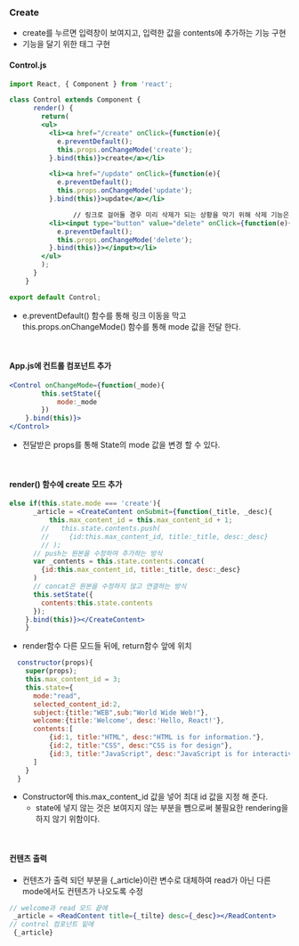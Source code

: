 ### Create

- create를 누르면 입력창이 보여지고, 입력한 값을 contents에 추가하는 기능 구현
- 기능을 달기 위한 태그 구현

#### Control.js

```jsx
import React, { Component } from 'react';

class Control extends Component {
      render() {
        return(
        <ul>
          <li><a href="/create" onClick={function(e){
            e.preventDefault();
            this.props.onChangeMode('create');
          }.bind(this)}>create</a></li>

          <li><a href="/update" onClick={function(e){
            e.preventDefault();
            this.props.onChangeMode('update');
          }.bind(this)}>update</a></li>

                // 링크로 걸어둘 경우 미리 삭제가 되는 상황을 막기 위해 삭제 기능은 버튼으로 구현
          <li><input type="button" value="delete" onClick={function(e){
            e.preventDefault();
            this.props.onChangeMode('delete');
          }.bind(this)}></input></li>
        </ul>
        );
      }
    }

export default Control;
```

- e.preventDefault() 함수를 통해 링크 이동을 막고 this.props.onChangeMode() 함수를 통해 mode 값을 전달 한다.

<br/>

#### App.js에 컨트롤 컴포넌트 추가

```jsx
<Control onChangeMode={function(_mode){
        this.setState({
            mode:_mode
        })
    }.bind(this)}>
</Control>
```

- 전달받은 props를 통해 State의 mode 값을 변경 할 수 있다.

<br/>

#### render() 함수에 create 모드 추가

```jsx
else if(this.state.mode === 'create'){
      _article = <CreateContent onSubmit={function(_title, _desc){
          this.max_content_id = this.max_content_id + 1;
        //   this.state.contents.push(
        //     {id:this.max_content_id, title:_title, desc:_desc}
        // );
      // push는 원본을 수정하여 추가하는 방식
      var _contents = this.state.contents.concat(
        {id:this.max_content_id, title:_title, desc:_desc}
      )
      // concat은 원본을 수정하지 않고 연결하는 방식
      this.setState({
        contents:this.state.contents
      });
    }.bind(this)}></CreateContent>
    }
```

- render함수 다른 모드들 뒤에, return함수 앞에 위치

```jsx
  constructor(props){
    super(props);
    this.max_content_id = 3;
    this.state={
      mode:"read",
      selected_content_id:2,
      subject:{title:"WEB",sub:"World Wide Web!"},
      welcome:{title:'Welcome', desc:'Hello, React!'},
      contents:[
          {id:1, title:"HTML", desc:"HTML is for information."},
          {id:2, title:"CSS", desc:"CSS is for design"},
          {id:3, title:"JavaScript", desc:"JavaScript is for interactive"}
      ]
    }
  }
```

- Constructor에 this.max_content_id 값을 넣어 최대 id 값을 지정 해 준다.
  - state에 넣지 않는 것은 보여지지 않는 부분을 뺌으로써 불필요한 rendering을 하지 않기 위함이다.

<br/>

#### 컨텐츠 출력

- 컨텐츠가 출력 되던 부분을 {_article}이란 변수로 대체하여 read가 아닌 다른 mode에서도 컨텐츠가 나오도록 수정

```jsx
// welcome과 read 모드 끝에
 _article = <ReadContent title={_tilte} desc={_desc}></ReadContent>
// control 컴포넌트 밑에
 {_article}
```

<br/>

